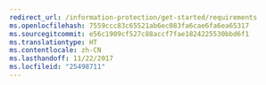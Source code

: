 ```yaml
---
redirect_url: /information-protection/get-started/requirements
ms.openlocfilehash: 7559ccc83c65521ab6ec083fa6cae6fa6ea65317
ms.sourcegitcommit: e56c1909cf527c88accf7fae1824225530bbd6f1
ms.translationtype: HT
ms.contentlocale: zh-CN
ms.lasthandoff: 11/22/2017
ms.locfileid: "25498711"
---
```

